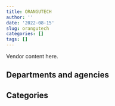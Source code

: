 ```yaml
---
title: ORANGUTECH
author: ''
date: '2022-08-15'
slug: orangutech
categories: []
tags: []
---
```


<script src="/rmarkdown-libs/htmlwidgets/htmlwidgets.js"></script>
<link href="/rmarkdown-libs/datatables-css/datatables-crosstalk.css" rel="stylesheet" />
<script src="/rmarkdown-libs/datatables-binding/datatables.js"></script>
<script src="/rmarkdown-libs/jquery/jquery-3.6.0.min.js"></script>
<link href="/rmarkdown-libs/dt-core-bootstrap/css/dataTables.bootstrap.min.css" rel="stylesheet" />
<link href="/rmarkdown-libs/dt-core-bootstrap/css/dataTables.bootstrap.extra.css" rel="stylesheet" />
<script src="/rmarkdown-libs/dt-core-bootstrap/js/jquery.dataTables.min.js"></script>
<script src="/rmarkdown-libs/dt-core-bootstrap/js/dataTables.bootstrap.min.js"></script>
<link href="/rmarkdown-libs/crosstalk/css/crosstalk.min.css" rel="stylesheet" />
<script src="/rmarkdown-libs/crosstalk/js/crosstalk.min.js"></script>
<script src="/rmarkdown-libs/htmlwidgets/htmlwidgets.js"></script>
<link href="/rmarkdown-libs/datatables-css/datatables-crosstalk.css" rel="stylesheet" />
<script src="/rmarkdown-libs/datatables-binding/datatables.js"></script>
<script src="/rmarkdown-libs/jquery/jquery-3.6.0.min.js"></script>
<link href="/rmarkdown-libs/dt-core-bootstrap/css/dataTables.bootstrap.min.css" rel="stylesheet" />
<link href="/rmarkdown-libs/dt-core-bootstrap/css/dataTables.bootstrap.extra.css" rel="stylesheet" />
<script src="/rmarkdown-libs/dt-core-bootstrap/js/jquery.dataTables.min.js"></script>
<script src="/rmarkdown-libs/dt-core-bootstrap/js/dataTables.bootstrap.min.js"></script>
<link href="/rmarkdown-libs/crosstalk/css/crosstalk.min.css" rel="stylesheet" />
<script src="/rmarkdown-libs/crosstalk/js/crosstalk.min.js"></script>

Vendor content here.

## Departments and agencies

<div id="htmlwidget-1" style="width:100%;height:auto;" class="datatables html-widget"></div>
<script type="application/json" data-for="htmlwidget-1">{"x":{"style":"bootstrap","filter":"none","vertical":false,"data":[["<a href=\"/departments/aafc-aac/\">Agriculture and Agri-Food Canada<\/a>","<a href=\"/departments/acoa-apeca/\">Atlantic Canada Opportunities Agency<\/a>","<a href=\"/departments/cer-rec/\">Canada Energy Regulator<\/a>","<a href=\"/departments/cfia-acia/\">Canadian Food Inspection Agency<\/a>","<a href=\"/departments/dfatd-maecd/\">Global Affairs Canada<\/a>","<a href=\"/departments/dnd-mdn/\">National Defence<\/a>","<a href=\"/departments/ec/\">Environment and Climate Change Canada<\/a>","<a href=\"/departments/elections/\">Elections Canada<\/a>","<a href=\"/departments/esdc-edsc/\">Employment and Social Development Canada<\/a>","<a href=\"/departments/fin/\">Department of Finance Canada<\/a>","<a href=\"/departments/irb-cisr/\">Immigration and Refugee Board of Canada<\/a>","<a href=\"/departments/isc-sac/\">Indigenous Services Canada<\/a>","<a href=\"/departments/jus/\">Department of Justice Canada<\/a>","<a href=\"/departments/lac-bac/\">Library and Archives Canada<\/a>","<a href=\"/departments/nrc-cnrc/\">National Research Council Canada<\/a>","<a href=\"/departments/nrcan-rncan/\">Natural Resources Canada<\/a>","<a href=\"/departments/nserc-crsng/\">Natural Sciences and Engineering Research Council of Canada<\/a>","<a href=\"/departments/pmprb-cepmb/\">Patented Medicine Prices Review Board Canada<\/a>","<a href=\"/departments/ppsc-sppc/\">Public Prosecution Service of Canada<\/a>","<a href=\"/departments/pwgsc-tpsgc/\">Public Services and Procurement Canada<\/a>","<a href=\"/departments/rcmp-grc/\">Royal Canadian Mounted Police<\/a>","<a href=\"/departments/ssc-spc/\">Shared Services Canada<\/a>","<a href=\"/departments/tbs-sct/\">Treasury Board of Canada Secretariat<\/a>","<a href=\"/departments/tc/\">Transport Canada<\/a>","<a href=\"/departments/vac-acc/\">Veterans Affairs Canada<\/a>"],["$    57,981.38",null,"$   113,839.05",null,null,"$   244,571.01",null,"$   620,925.93",null,"$    48,610.81",null,null,"$   151,262.03","$   471,809.45","$    75,183.46","$    11,267.55","$    33,321.18","$    51,655.88",null,null,"$    25,234.22","$   132,746.75","$    10,712.14",null,null],["$   572,458.97",null,"$   117,170.87",null,"$    96,000.64","$   165,066.26","$     2,787.22","$ 1,003,068.66",null,"$    67,658.75","$   190,010.01",null,"$   509,099.69","$   358,042.02","$   328,700.86","$    37,606.93","$   526,798.97","$    51,655.88",null,null,"$   500,043.77",null,"$    61,552.62",null,null],["$   121,334.02",null,"$    39,338.78",null,"$   181,472.66","$   169,250.70","$    67,306.88","$   140,110.83","$    22,995.00","$    71,303.00","$   432,024.74","$    41,767.67","$   774,011.98","$ 1,906,200.98","$   171,506.48","$    69,343.27","$   448,941.80","$    51,797.40","$    37,290.00","$       157.94","$   489,488.50","$   107,209.75","$ 1,215,920.60",null,"$     3,187.89"],["$   508,321.85","$    39,847.50","$    46,839.96","$     1,540.94","$   201,610.02","$   233,691.60","$    47,437.48","$    96,966.05","$   205,575.80","$    81,400.56","$   802,689.47","$    26,806.86","$   798,617.32",null,"$    97,563.31","$       730.52","$   491,456.97",null,"$    19,055.19","$   222,315.45","$ 1,072,969.28","$   568,205.33","$ 1,771,488.97","$    63,852.74","$    96,965.04"]],"container":"<table class=\"table table-striped table-hover row-border order-column display\">\n  <thead>\n    <tr>\n      <th>Department<\/th>\n      <th>2017-2018<\/th>\n      <th>2018-2019<\/th>\n      <th>2019-2020<\/th>\n      <th>2020-2021<\/th>\n    <\/tr>\n  <\/thead>\n<\/table>","options":{"order":[[4,"desc"]],"pageLength":10,"autoWidth":true,"columnDefs":[],"orderClasses":false}},"evals":[],"jsHooks":[]}</script>

## Categories

<div id="htmlwidget-2" style="width:100%;height:auto;" class="datatables html-widget"></div>
<script type="application/json" data-for="htmlwidget-2">{"x":{"style":"bootstrap","filter":"none","vertical":false,"data":[["<a href=\"/categories/11_defence/\">Defence<\/a>","<a href=\"/categories/2_professional_services/\">Professional services<\/a>","<a href=\"/categories/3_information_technology/\">Information technology<\/a>","<a href=\"/categories/9_human_capital/\">Human capital<\/a>"],["$   158,405.85","$   175,764.03","$ 1,714,950.96",null],["$    34,928.56","$   172,547.00","$ 4,380,246.57",null],["$    38,756.46","$   165,515.89","$ 6,334,693.54","$    22,995.00"],["$     6,948.95","$   912,822.37","$ 6,576,176.90",null]],"container":"<table class=\"table table-striped table-hover row-border order-column display\">\n  <thead>\n    <tr>\n      <th>Category<\/th>\n      <th>2017-2018<\/th>\n      <th>2018-2019<\/th>\n      <th>2019-2020<\/th>\n      <th>2020-2021<\/th>\n    <\/tr>\n  <\/thead>\n<\/table>","options":{"order":[[4,"desc"]],"pageLength":20,"autoWidth":true,"columnDefs":[],"orderClasses":false,"lengthMenu":[10,20,25,50,100]}},"evals":[],"jsHooks":[]}</script>
